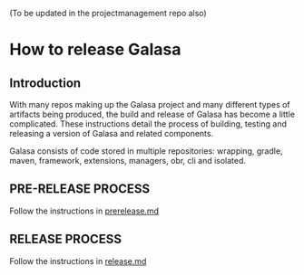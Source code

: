(To be updated in the projectmanagement repo also)

# How to release Galasa


## Introduction
With many repos making up the Galasa project and many different types of artifacts being produced, the build and release of Galasa has become a little complicated. These instructions detail the process of building, testing and releasing a version of Galasa and related components.

Galasa consists of code stored in multiple repositories: wrapping, gradle, maven, framework, extensions, managers, obr, cli and isolated.


## PRE-RELEASE PROCESS

Follow the instructions in [prerelease.md](prerelease.md)

## RELEASE PROCESS

Follow the instructions in [release.md](./release.md)


